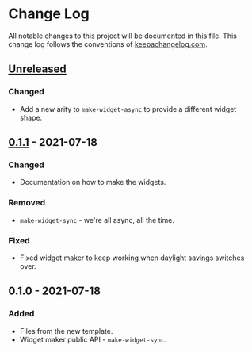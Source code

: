 # Change Log
All notable changes to this project will be documented in this file. This change log follows the conventions of [keepachangelog.com](http://keepachangelog.com/).

## [Unreleased]
### Changed
- Add a new arity to `make-widget-async` to provide a different widget shape.

## [0.1.1] - 2021-07-18
### Changed
- Documentation on how to make the widgets.

### Removed
- `make-widget-sync` - we're all async, all the time.

### Fixed
- Fixed widget maker to keep working when daylight savings switches over.

## 0.1.0 - 2021-07-18
### Added
- Files from the new template.
- Widget maker public API - `make-widget-sync`.

[Unreleased]: https://sourcehost.site/your-name/land-of-yure/compare/0.1.1...HEAD
[0.1.1]: https://sourcehost.site/your-name/land-of-yure/compare/0.1.0...0.1.1
